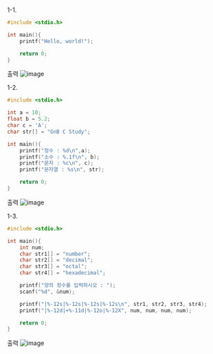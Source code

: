 1-1.
```c
#include <stdio.h>

int main(){
    printf("Hello, world!");

    return 0;
}
```
출력
![image](https://github.com/gnbhub/GnB20232_C_Study/assets/77258639/3a1d515b-5c4a-4cc0-983c-74d1ce753f02)

1-2.
```c
#include <stdio.h>

int a = 10;
float b = 5.2;
char c = 'A';
char str[] = "GnB C Study";

int main(){
    printf("정수 : %d\n",a);
    printf("소수 : %.1f\n", b);
    printf("문자 : %c\n", c);
    printf("문자열 : %s\n", str);

    return 0;
}
```
출력
![image](https://github.com/gnbhub/GnB20232_C_Study/assets/77258639/1119bfaf-ced1-4306-9ca6-33f839a9815e)

1-3.
```c
#include <stdio.h>

int main(){
    int num;
    char str1[] = "number";
    char str2[] = "decimal";
    char str3[] = "octal";
    char str4[] = "hexadecimal";

    printf("양의 정수를 입력하시오 : ");
    scanf("%d", &num);

    printf("|%-12s|%-12s|%-12s|%-12s\n", str1, str2, str3, str4);
    printf("|%-12d|+%-11d|%-12o|%-12X", num, num, num, num);

    return 0;
}
```
출력
![image](https://github.com/gnbhub/GnB20232_C_Study/assets/77258639/3ca0ccf8-d0b8-4f0a-a410-f324b3307102)
